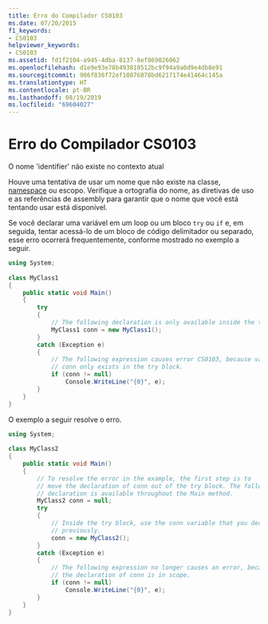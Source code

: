 ```yaml
---
title: Erro do Compilador CS0103
ms.date: 07/20/2015
f1_keywords:
- CS0103
helpviewer_keywords:
- CS0103
ms.assetid: fd1f2104-a945-4dba-8137-8ef869826062
ms.openlocfilehash: d1e9e93e78b493810512bc9f94a9a0d9e4db8e91
ms.sourcegitcommit: 986f836f72ef10876878bd6217174e41464c145a
ms.translationtype: HT
ms.contentlocale: pt-BR
ms.lasthandoff: 08/19/2019
ms.locfileid: "69604027"
---
```

# <a name="compiler-error-cs0103"></a>Erro do Compilador CS0103
O nome 'identifier' não existe no contexto atual  
  
 Houve uma tentativa de usar um nome que não existe na classe, [namespace](../keywords/namespace.md) ou escopo. Verifique a ortografia do nome, as diretivas de uso e as referências de assembly para garantir que o nome que você está tentando usar está disponível.  
  
 Se você declarar uma variável em um loop ou um bloco `try` ou `if` e, em seguida, tentar acessá-lo de um bloco de código delimitador ou separado, esse erro ocorrerá frequentemente, conforme mostrado no exemplo a seguir.  
  
```csharp  
using System;  
  
class MyClass1  
{  
    public static void Main()  
    {  
        try  
        {  
            // The following declaration is only available inside the try block.  
            MyClass1 conn = new MyClass1();  
        }  
        catch (Exception e)  
        {  
            // The following expression causes error CS0103, because variable  
            // conn only exists in the try block.  
            if (conn != null)   
                Console.WriteLine("{0}", e);  
        }  
    }  
}  
```  
  
 O exemplo a seguir resolve o erro.  
  
```csharp  
using System;  
  
class MyClass2  
{  
    public static void Main()  
    {  
        // To resolve the error in the example, the first step is to   
        // move the declaration of conn out of the try block. The following  
        // declaration is available throughout the Main method.  
        MyClass2 conn = null;  
        try  
        {  
            // Inside the try block, use the conn variable that you declared  
            // previously.  
            conn = new MyClass2();  
        }  
        catch (Exception e)  
        {  
            // The following expression no longer causes an error, because  
            // the declaration of conn is in scope.  
            if (conn != null)   
                Console.WriteLine("{0}", e);  
        }  
    }  
}  
```
